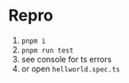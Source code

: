 # Repro

1. `pnpm i`
2. `pnpm run test`
3. see console for ts errors
4. or open `hellworld.spec.ts`
